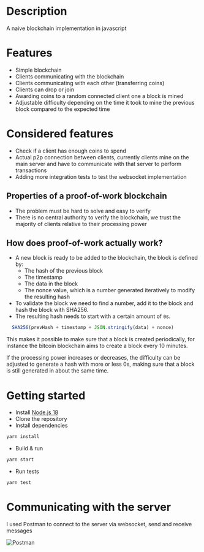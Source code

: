 
# Description
A naive blockchain implementation in javascript

# Features
- Simple blockchain
- Clients communicating with the blockchain
- Clients communicating with each other (transferring coins)
- Clients can drop or join
- Awarding coins to a random connected client one a block is mined
- Adjustable difficulty depending on the time it took to mine the previous block compared to the expected time

# Considered features
- Check if a client has enough coins to spend
- Actual p2p connection between clients, currently clients mine on the main server and have to communicate with that server to perform transactions
- Adding more integration tests to test the websocket implementation

## Properties of a proof-of-work blockchain
- The problem must be hard to solve and easy to verify
- There is no central authority to verify the blockchain, we trust the majority of clients relative to their processing power

## How does proof-of-work actually work?
- A new block is ready to be added to the blockchain, the block is defined by:
  - The hash of the previous block
  - The timestamp
  - The data in the block
  - The nonce value, which is a number generated iteratively to modify the resulting hash
- To validate the block we need to find a number, add it to the block and hash the block with SHA256.
- The resulting hash needs to start with a certain amount of `0`s.
```js
  SHA256(prevHash + timestamp + JSON.stringify(data) + nonce)
```

This makes it possible to make sure that a block is created periodically, for instance the bitcoin blockchain aims to create a block every 10 minutes.

If the processing power increases or decreases, the difficulty can be adjusted to generate a hash with more or less 0s, making sure that a block is still generated in about the same time.

# Getting started
- Install [Node.js 18](https://nodejs.org) 
- Clone the repository
- Install dependencies
```sh
yarn install
```
- Build & run
```sh
yarn start
```
- Run tests
```sh
yarn test
```

# Communicating with the server

I used Postman to connect to the server via websocket, send and receive messages

![Postman](https://user-images.githubusercontent.com/107947310/178341365-1bbb1004-7b77-4536-bad1-651046460694.png)
